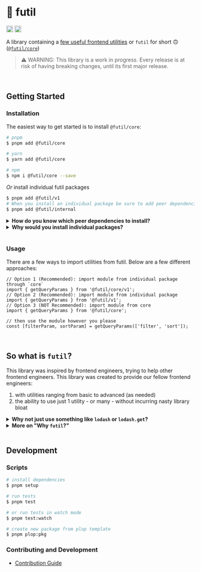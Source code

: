 # 🧰 futil

<a href="https://www.npmjs.com/package/@futil/core"><img src="https://img.shields.io/npm/v/%40futil/core?logo=npm&label=%40futil/core&color=orange" alt="npm version" height="18"/></a>
<a href="https://www.npmjs.com/package/@futil/core"><img src="https://img.shields.io/bundlephobia/minzip/%40futil/core" alt="npm version" height="18"/></a>

A library containing a <ins>few useful frontend utilities</ins> or `futil` for
short 🙃 ([`@futil/core`](https://www.npmjs.com/package/@futil/core))

> ⚠️ WARNING: This library is a work in progress. Every release is at risk of
> having breaking changes, until its first major release.

<br />

## Getting Started

### Installation

The easiest way to get started is to install `@futil/core`:

```bash
# pnpm
$ pnpm add @futil/core

# yarn
$ yarn add @futil/core

# npm
$ npm i @futil/core --save
```

_Or_ install individual futil packages

```bash
$ pnpm add @futil/v1
# When you install an individual package be sure to add peer dependencies yourself
$ pnpm add @futil/internal
```

<details>
<summary><b>How do you know which peer dependencies to install?</b></summary>
After installing the package, let's say <code>@futil/v1</code>, read the output of the install command or feel free to check the <code>package.json</code> of the package you installed by going into <code>node_modules/@futil/v1/package.json</code>.
</details>

<details>
<summary><b>Why would you install individual packages?</b></summary>

<b>Possibility 1: Version Pinning.</b> <br /> If you want to lock your project
into a certain version of <code>@futil/v1</code>, but keep everything else from
<code>@futil/core</code> up to date, you can pin <code>@futil/v1</code> to a
certain version. For example, here's how you'd go about doing that: <br />

<pre>
$ pnpm add @futil/core@latest && pnpm add @futil/v1@0.0.2

// then your package.json will look like:

{ "dependencies": { "@futil/v1": "0.0.2", "@futil/core": "latest" } }

</pre>
<br />
<b>Possibility 2: Unnecessary Modules.</b>
<br />
You just don't care for the rest of futil and only want a single
package's utilities.
</details>

<br />

### Usage

There are a few ways to import utilities from futil. Below are a few different
approaches:

```tsx
// Option 1 (Recommended): import module from individual package through `core`
import { getQueryParams } from '@futil/core/v1';
// Option 2 (Recommended): import module from individual package
import { getQueryParams } from '@futil/v1';
// Option 3 (NOT Recommended): import module from core
import { getQueryParams } from '@futil/core';

// then use the module however you please
const [filterParam, sortParam] = getQueryParams(['filter', 'sort']);
```

<br />

## So what is `futil`?

This library was inspired by frontend engineers, trying to help other frontend
engineers. This library was created to provide our fellow frontend engineers:

1. with utilities ranging from basic to advanced (as needed)
2. the ability to use just 1 utility - or many - without incurring nasty library
   bloat

<details>
<summary><b>Why not just use something like <code>lodash</code> or <code>lodash.get</code>?</b></summary>
While Lodash is an amazing library, it provides different kinds of helpers. Lodash
simply serves a different purpose. Futil doesn't offer common JS
utilities that help to shorten and optimize code. Futil provides
<i>frontend</i> utilities that don't really exist in an existing popular library.
</details>

<details>
<summary><b>More on "Why <code>futil</code>?"</b></summary>
We are a small group of frontend engineers that have worked on large-scale
projects, in high-growth startups or enterprise orgs... and have just repeatedly created
the same utilities for each team.
<br />
<br />
Essentially, we just got tired of doing it over and over... and over.

</details>

<br />

## Development

### Scripts

```bash
# install dependencies
$ pnpm setup

# run tests
$ pnpm test

# or run tests in watch mode
$ pnpm test:watch

# create new package from plop template
$ pnpm plop:pkg
```

### Contributing and Development

- [Contribution Guide](https://github.com/bigwoof91/frontend-utils/blob/main/CONTRIBUTING.md)

